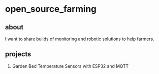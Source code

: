 # open_source_farming

## about

I want to share builds of monitoring and robotic solutions to help farmers.



## projects

1. Garden Bed Temperature Sensors with ESP32 and MQTT
